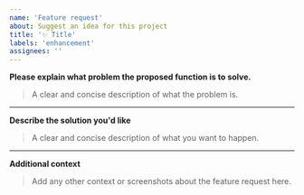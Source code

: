 ```yaml
---
name: 'Feature request'
about: Suggest an idea for this project
title: '✨ Title'
labels: 'enhancement'
assignees: ''
---
```


**Please explain what problem the proposed function is to solve.**

> A clear and concise description of what the problem is.

---

**Describe the solution you'd like**

> A clear and concise description of what you want to happen.

---

**Additional context**

> Add any other context or screenshots about the feature request here.
